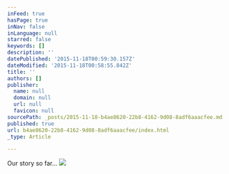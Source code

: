 ```yaml
---
inFeed: true
hasPage: true
inNav: false
inLanguage: null
starred: false
keywords: []
description: ''
datePublished: '2015-11-18T00:59:30.157Z'
dateModified: '2015-11-18T00:58:55.842Z'
title: ''
authors: []
publisher:
  name: null
  domain: null
  url: null
  favicon: null
sourcePath: _posts/2015-11-18-b4ae8620-22b8-4162-9d08-8adf6aaacfee.md
published: true
url: b4ae8620-22b8-4162-9d08-8adf6aaacfee/index.html
_type: Article

---
```

Our story so far...
![](https://the-grid-user-content.s3-us-west-2.amazonaws.com/3e3daef2-ec68-46e0-8f9e-040da754ce7f.jpg)